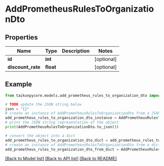 # AddPrometheusRulesToOrganizationDto


## Properties

Name | Type | Description | Notes
------------ | ------------- | ------------- | -------------
**id** | **int** |  | [optional] 
**discount_rate** | **float** |  | [optional] 

## Example

```python
from taikunpycore.models.add_prometheus_rules_to_organization_dto import AddPrometheusRulesToOrganizationDto

# TODO update the JSON string below
json = "{}"
# create an instance of AddPrometheusRulesToOrganizationDto from a JSON string
add_prometheus_rules_to_organization_dto_instance = AddPrometheusRulesToOrganizationDto.from_json(json)
# print the JSON string representation of the object
print(AddPrometheusRulesToOrganizationDto.to_json())

# convert the object into a dict
add_prometheus_rules_to_organization_dto_dict = add_prometheus_rules_to_organization_dto_instance.to_dict()
# create an instance of AddPrometheusRulesToOrganizationDto from a dict
add_prometheus_rules_to_organization_dto_from_dict = AddPrometheusRulesToOrganizationDto.from_dict(add_prometheus_rules_to_organization_dto_dict)
```
[[Back to Model list]](../README.md#documentation-for-models) [[Back to API list]](../README.md#documentation-for-api-endpoints) [[Back to README]](../README.md)



